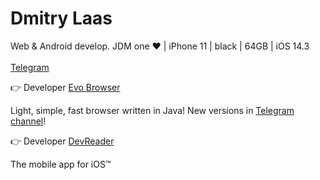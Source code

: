 <h1 align="left">Dmitry Laas</h1>
<p align="left">Web & Android develop. JDM one ❤ | iPhone 11 | black | 64GB | iOS 14.3 <br><br><a href="https://t.me/dmitrylaas">Telegram</a></p>

👉 Developer [Evo Browser](https://github.com/dmitrylaas/Evolution-Browser) 

Light, simple, fast browser written in Java! New versions in [Telegram channel](https://t.me/evobrowser)!

👉 Developer [DevReader](https://github.com/devreader/app-flutter) 

The mobile app for iOS™
